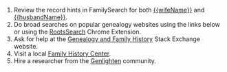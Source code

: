 1. Review the record hints in FamilySearch for both [{{wifeName}}](https://familysearch.org/tree/person/{{wid}}/research-help) and [{{husbandName}}](https://familysearch.org/tree/person/{{hid}}/research-help).
1. Do broad searches on popular genealogy websites using the links below or using the [RootsSearch](https://chrome.google.com/webstore/detail/rootssearch/aolcffalbhpnojekmimmelebjchjmmgn?hl=en) Chrome Extension.
1. Ask for help at the [Genealogy and Family History](http://genealogy.stackexchange.com/) Stack Exchange website.
1. Visit a local [Family History Center](https://familysearch.org/ask/help#localResource).
1. Hire a researcher from the [Genlighten](http://www.genlighten.com/) community.